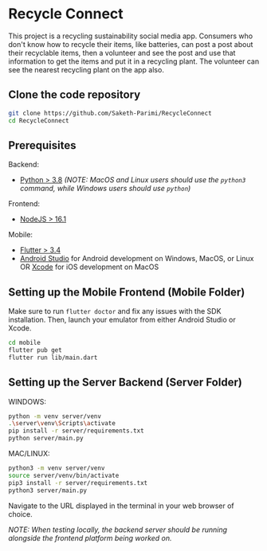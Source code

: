 # Recycle Connect

This project is a recycling sustainability social media app. Consumers who don't know how to recycle their items, like batteries, can post a post about their recyclable items, then a volunteer and see the post and use that information to get the items and put it in a recycling plant. The volunteer can see the nearest recycling plant on the app also.

## Clone the code repository

```bash
git clone https://github.com/Saketh-Parimi/RecycleConnect
cd RecycleConnect
```

## Prerequisites

Backend:

-   [Python > 3.8](https://python.org) _(NOTE: MacOS and Linux users should use the `python3` command, while Windows users should use `python`)_

Frontend:

-   [NodeJS > 16.1](https://nodejs.org)

Mobile:

-   [Flutter > 3.4](https://flutter.dev)
-   [Android Studio](https://docs.flutter.dev/get-started/install/macos#android-setup) for Android development on Windows, MacOS, or Linux OR [Xcode](https://docs.flutter.dev/get-started/install/macos#ios-setup) for iOS development on MacOS

## Setting up the Mobile Frontend (Mobile Folder)

Make sure to run `flutter doctor` and fix any issues with the SDK installation. Then, launch your emulator from either Android Studio or Xcode.

```bash
cd mobile
flutter pub get
flutter run lib/main.dart
```

## Setting up the Server Backend (Server Folder)

WINDOWS:

```bash
python -m venv server/venv
.\server\venv\Scripts\activate
pip install -r server/requirements.txt
python server/main.py
```

MAC/LINUX:

```bash
python3 -m venv server/venv
source server/venv/bin/activate
pip3 install -r server/requirements.txt
python3 server/main.py
```

Navigate to the URL displayed in the terminal in your web browser of choice.

_NOTE: When testing locally, the backend server should be running alongside the frontend platform being worked on._
